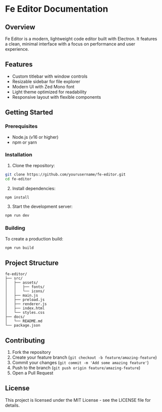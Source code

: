 # Fe Editor Documentation

## Overview
Fe Editor is a modern, lightweight code editor built with Electron. It features a clean, minimal interface with a focus on performance and user experience.

## Features
- Custom titlebar with window controls
- Resizable sidebar for file explorer
- Modern UI with Zed Mono font
- Light theme optimized for readability
- Responsive layout with flexible components

## Getting Started

### Prerequisites
- Node.js (v16 or higher)
- npm or yarn

### Installation
1. Clone the repository:
```bash
git clone https://github.com/yourusername/fe-editor.git
cd fe-editor
```

2. Install dependencies:
```bash
npm install
```

3. Start the development server:
```bash
npm run dev
```

### Building
To create a production build:
```bash
npm run build
```

## Project Structure
```
fe-editor/
├── src/
│   ├── assets/
│   │   ├── fonts/
│   │   └── icons/
│   ├── main.js
│   ├── preload.js
│   ├── renderer.js
│   ├── index.html
│   └── styles.css
├── docs/
│   └── README.md
└── package.json
```

## Contributing
1. Fork the repository
2. Create your feature branch (`git checkout -b feature/amazing-feature`)
3. Commit your changes (`git commit -m 'Add some amazing feature'`)
4. Push to the branch (`git push origin feature/amazing-feature`)
5. Open a Pull Request

## License
This project is licensed under the MIT License - see the LICENSE file for details. 